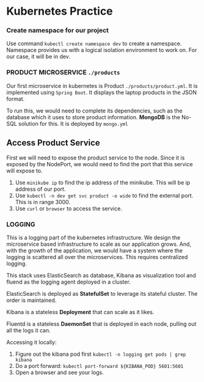 # Kubernetes Practice 

### Create namespace for our project 
Use command `kubectl create namespace dev` to create a namespace. Namespace provides us with a logical isolation environment to work on. For our case, it will be in dev.  



### PRODUCT MICROSERVICE `./products`
Our first microservice in kubernetes is Product `./products/product.yml`. It is implemented using `Spring Boot`. It displays the laptop products in the JSON format. 

To run this, we would need to complete its dependencies, such as the database which it uses to store product information. **MongoDB** is the No-SQL solution for this. It is deployed by `mongo.yml`

## Access Product Service 
First we will need to expose the product service to the node. Since it is exposed by the NodePort, we would need to find the port that this service will expose to. 
1. Use `minikube ip` to find the ip address of the minikube. This will be ip address of our port. 
2. Use `kubectl -n dev get svc product -o wide` to find the external port. This is in range 3000. 
3. Use `curl` or `browser` to access the service.


### LOGGING 
This is a logging part of the kubernetes infrastructure. We design the microservice based infrastructure 
to scale as our application grows. And, with the growth of the application, we would have a system where 
the logging is scattered all over the microservices. This requires centralized logging. 

This stack uses ElasticSearch as database, Kibana as visualization tool and fluend as the logging agent 
deployed in a cluster. 

ElasticSearch is deployed as **StatefulSet** to leverage its stateful cluster. The order is maintained. 

Kibana is a stateless **Deployment** that can scale as it likes. 

Fluentd is a stateless **DaemonSet** that is deployed in each node, pulling out all the logs it can.

Accessing it locally:

1. Figure out the kibana pod first   `kubectl -n logging get pods | grep kibana`
2. Do a port forward: `kubectl port-forward ${KIBANA_POD} 5601:5601` 
3. Open a browser and see your logs.




